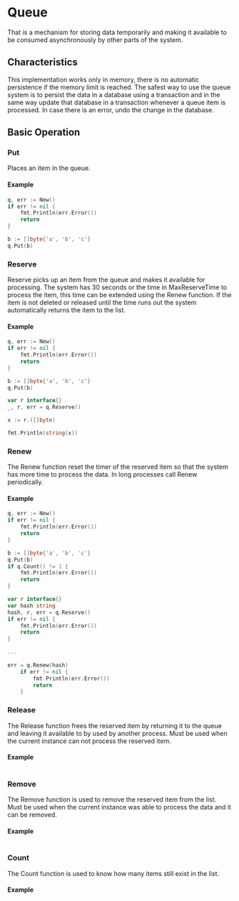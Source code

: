 # Queue

That is a mechanism for storing data temporarily and making it available to be consumed asynchronously by other parts of the system.

## Characteristics

This implementation works only in memory, there is no automatic persistence if the memory limit is reached.
The safest way to use the queue system is to persist the data in a database using a transaction and in the same way update that database in a transaction whenever a queue item is processed. In case there is an error, undo the change in the database.

## Basic Operation

### Put

Places an item in the queue.

#### Example

```go
q, err := New()
if err != nil {
	fmt.Println(err.Error())
    return
}

b := []byte{'a', 'b', 'c'}
q.Put(b)
```

### Reserve

Reserve picks up an item from the queue and makes it available for processing. The system has 30 seconds or the time in MaxReserveTime to process the item, this time can be extended using the Renew function. If the item is not deleted or released until the time runs out the system automatically returns the item to the list.

#### Example

```go
q, err := New()
if err != nil {
	fmt.Println(err.Error())
    return
}

b := []byte{'a', 'b', 'c'}
q.Put(b)

var r interface{}
_, r, err = q.Reserve()

x := r.([]byte)

fmt.Println(string(x))
```

### Renew

The Renew function reset the timer of the reserved item so that the system has more time to process the data. In long processes call Renew periodically.

#### Example

```go
q, err := New()
if err != nil {
    fmt.Println(err.Error())
    return
}

b := []byte{'a', 'b', 'c'}
q.Put(b)
if q.Count() != 1 {
    fmt.Println(err.Error())
    return
}

var r interface{}
var hash string
hash, r, err = q.Reserve()
if err != nil {
    fmt.Println(err.Error())
    return
}

...
	
err = q.Renew(hash)
	if err != nil {
	    fmt.Println(err.Error())
        return
	}
```

### Release

The Release function frees the reserved item by returning it to the queue and leaving it available to by used by another process. Must be used when the current instance can not process the reserved item.

#### Example

```go

```

### Remove

The Remove function is used to remove the reserved item from the list. Must be used when the current instance was able to process the data and it can be removed.

#### Example

```go

```

### Count 

The Count function is used to know how many items still exist in the list.

#### Example

```go

```
